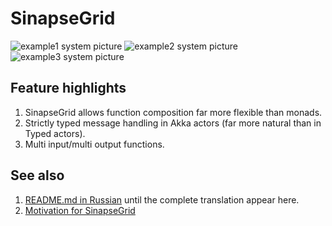 SinapseGrid
===========

![example1 system picture](images/example1.png)
![example2 system picture](images/example2.png)
![example3 system picture](images/example3.png)

Feature highlights
------------------

1. SinapseGrid allows function composition far more flexible than monads.
2. Strictly typed message handling in Akka actors (far more natural than in Typed actors).
3. Multi input/multi output functions.

See also
--------

1. [README.md in Russian](docs/README.RU.md) until the complete translation appear here.
2. [Motivation for SinapseGrid](docs/SpeechPortalMotivation.RU.md)

